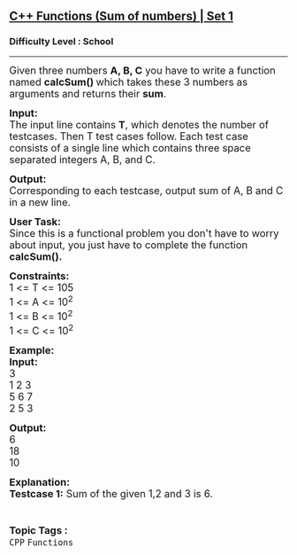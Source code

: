 <h2><a href="https://www.geeksforgeeks.org/problems/c-functions-set-1introduction/1">C++ Functions (Sum of numbers) | Set 1</a></h2><h3>Difficulty Level : School</h3><hr><div class="problems_problem_content__Xm_eO"><p><span style="font-size:18px">Given three numbers <strong>A, B, C</strong> you have to write a function named </span><strong><span style="font-size:18px">calcSum()</span></strong><span style="font-size:18px"><strong> </strong>which takes these 3 numbers as arguments and returns their <strong>sum</strong>.</span></p>

<p><span style="font-size:18px"><strong>Input: </strong></span><br>
<span style="font-size:18px">The input line contains</span><span style="font-size:18px"> <strong>T</strong>, which denotes the number of testcases. Then T test cases follow. Each test case consists of a single line which&nbsp;contains three </span><span style="font-size:18px">space separated</span><span style="font-size:18px"> integers A, B, and C.</span></p>

<p><span style="font-size:18px"><strong>Output:</strong><br>
Corresponding to&nbsp;each testcase, output sum of </span><span style="font-size:18px">A,</span><span style="font-size:18px"> B </span><span style="font-size:18px">and</span><span style="font-size:18px"> C in a new line.</span></p>

<p><span style="font-size:18px"><strong>User Task:</strong><br>
Since this is a functional problem you don't have to worry about input, you just have to complete the function <strong>calcSum().</strong></span></p>

<p><span style="font-size:18px"><strong>Constraints:</strong><br>
1 &lt;= T &lt;= 105<br>
1 &lt;= A &lt;= 10<sup>2</sup><br>
1 &lt;= B &lt;= 10<sup>2</sup><br>
1 &lt;= C &lt;= 10<sup>2</sup></span></p>

<p><span style="font-size:18px"><strong>Example:</strong><br>
<strong>Input:</strong><br>
3<br>
1 2 3<br>
5 6 7<br>
2 5 3</span></p>

<p><span style="font-size:18px"><strong>Output:</strong><br>
6<br>
18<br>
10</span></p>

<p><span style="font-size:18px"><strong>Explanation:<br>
Testcase 1:</strong> Sum of the given 1,2 and 3 is 6.</span></p>
</div><br><p><span style=font-size:18px><strong>Topic Tags : </strong><br><code>CPP</code>&nbsp;<code>Functions</code>&nbsp;